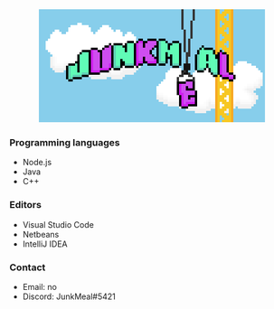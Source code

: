<div align="center">
    <img src="images/junkmeal.png" alt="logo" width="400" height="200">
</div>

### Programming languages
* Node.js
* Java
* C++

### Editors
* Visual Studio Code
* Netbeans
* IntelliJ IDEA

### Contact
* Email: no
* Discord: JunkMeal#5421
